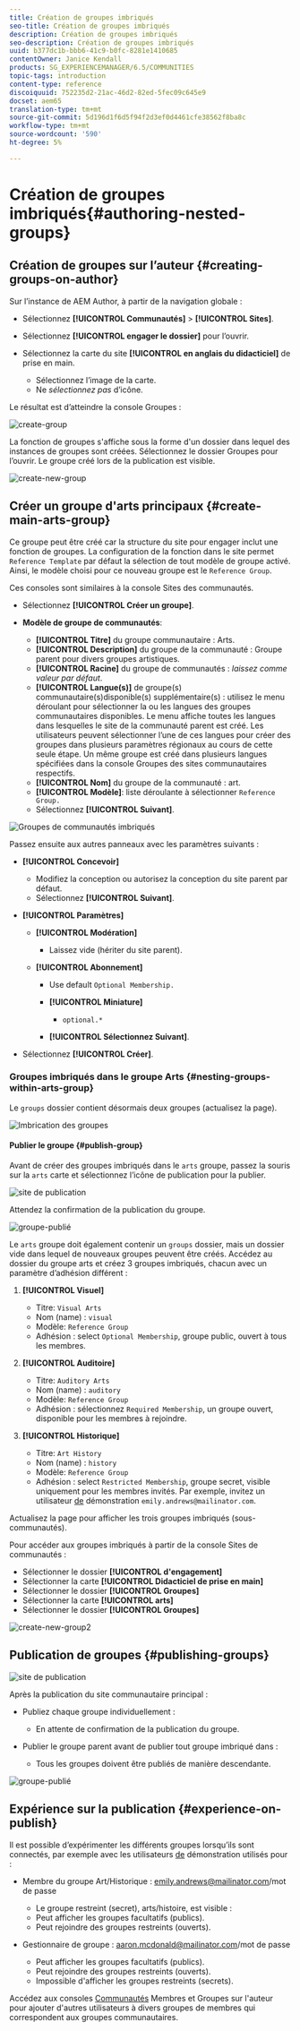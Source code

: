 ```yaml
---
title: Création de groupes imbriqués
seo-title: Création de groupes imbriqués
description: Création de groupes imbriqués
seo-description: Création de groupes imbriqués
uuid: b377dc1b-bbb6-41c9-b0fc-8281e1410685
contentOwner: Janice Kendall
products: SG_EXPERIENCEMANAGER/6.5/COMMUNITIES
topic-tags: introduction
content-type: reference
discoiquuid: 752235d2-21ac-46d2-82ed-5fec09c645e9
docset: aem65
translation-type: tm+mt
source-git-commit: 5d196d1f6d5f94f2d3ef0d4461cfe38562f8ba8c
workflow-type: tm+mt
source-wordcount: '590'
ht-degree: 5%

---
```



# Création de groupes imbriqués{#authoring-nested-groups}

## Création de groupes sur l’auteur {#creating-groups-on-author}

Sur l’instance de AEM Author, à partir de la navigation globale :

* Sélectionnez **[!UICONTROL Communautés]** > **[!UICONTROL Sites]**.
* Sélectionnez **[!UICONTROL engager le dossier]** pour l’ouvrir.
* Sélectionnez la carte du site **[!UICONTROL en anglais du didacticiel]** de prise en main.

   * Sélectionnez l’image de la carte.
   * Ne *sélectionnez pas* d’icône.

Le résultat est d’atteindre la console [](/help/communities/groups.md)Groupes :

![create-group](assets/create-group.png)

La fonction de groupes s&#39;affiche sous la forme d&#39;un dossier dans lequel des instances de groupes sont créées. Sélectionnez le dossier Groupes pour l’ouvrir. Le groupe créé lors de la publication est visible.

![create-new-group](assets/create-new-group.png)

## Créer un groupe d&#39;arts principaux {#create-main-arts-group}

Ce groupe peut être créé car la structure du site pour engager inclut une fonction de groupes. La configuration de la fonction dans le site permet `Reference Template` par défaut la sélection de tout modèle de groupe activé. Ainsi, le modèle choisi pour ce nouveau groupe est le `Reference Group`.

Ces consoles sont similaires à la console Sites des communautés.

* Sélectionnez **[!UICONTROL Créer un groupe]**.

* **Modèle de groupe de communautés**:

   * **[!UICONTROL Titre]** du groupe communautaire : Arts.
   * **[!UICONTROL Description]** du groupe de la communauté : Groupe parent pour divers groupes artistiques.
   * **[!UICONTROL Racine]** du groupe de communautés : *laissez comme valeur par défaut*.
   * **[!UICONTROL Langue(s)]** de groupe(s) communautaire(s)disponible(s) supplémentaire(s) : utilisez le menu déroulant pour sélectionner la ou les langues des groupes communautaires disponibles. Le menu affiche toutes les langues dans lesquelles le site de la communauté parent est créé. Les utilisateurs peuvent sélectionner l’une de ces langues pour créer des groupes dans plusieurs paramètres régionaux au cours de cette seule étape. Un même groupe est créé dans plusieurs langues spécifiées dans la console Groupes des sites communautaires respectifs.
   * **[!UICONTROL Nom]** du groupe de la communauté : art.
   * **[!UICONTROL Modèle]**: liste déroulante à sélectionner `Reference Group.`
   * Sélectionnez **[!UICONTROL Suivant]**.

![Groupes de communautés imbriqués](assets/parent-to-nestedgroup.png)

Passez ensuite aux autres panneaux avec les paramètres suivants :

* **[!UICONTROL Concevoir]**

   * Modifiez la conception ou autorisez la conception du site parent par défaut.
   * Sélectionnez **[!UICONTROL Suivant]**.

* **[!UICONTROL Paramètres]**

   * **[!UICONTROL Modération]**

      * Laissez vide (hériter du site parent).
   * **[!UICONTROL Abonnement]**

      * Use default `Optional Membership.`

      * **[!UICONTROL Miniature]**
         * `optional.*`
      * **[!UICONTROL Sélectionnez Suivant]**.



* Sélectionnez **[!UICONTROL Créer]**.

### Groupes imbriqués dans le groupe Arts {#nesting-groups-within-arts-group}

Le `groups` dossier contient désormais deux groupes (actualisez la page).

![Imbrication des groupes](assets/create-community-group.png)

#### Publier le groupe {#publish-group}

Avant de créer des groupes imbriqués dans le `arts` groupe, passez la souris sur la `arts` carte et sélectionnez l’icône de publication pour la publier.

![site de publication](assets/publish-site.png)

Attendez la confirmation de la publication du groupe.

![groupe-publié](assets/group-published.png)

Le `arts` groupe doit également contenir un `groups` dossier, mais un dossier vide dans lequel de nouveaux groupes peuvent être créés. Accédez au dossier du groupe arts et créez 3 groupes imbriqués, chacun avec un paramètre d’adhésion différent :

1. **[!UICONTROL Visuel]**

   * Titre: `Visual Arts`
   * Nom (name) : `visual`
   * Modèle: `Reference Group`
   * Adhésion : select `Optional Membership`, groupe public, ouvert à tous les membres.

1. **[!UICONTROL Auditoire]**

   * Titre: `Auditory Arts`
   * Nom (name) : `auditory`
   * Modèle: `Reference Group`
   * Adhésion : sélectionnez `Required Membership`, un groupe ouvert, disponible pour les membres à rejoindre.

1. **[!UICONTROL Historique]**

   * Titre: `Art History`
   * Nom (name) : `history`
   * Modèle: `Reference Group`
   * Adhésion : select `Restricted Membership`, groupe secret, visible uniquement pour les membres invités. Par exemple, invitez un utilisateur [de](/help/communities/tutorials.md#demo-users) démonstration `emily.andrews@mailinator.com`.

Actualisez la page pour afficher les trois groupes imbriqués (sous-communautés).

Pour accéder aux groupes imbriqués à partir de la console Sites de communautés :

* Sélectionner le dossier **[!UICONTROL d&#39;engagement]**
* Sélectionner la carte **[!UICONTROL Didacticiel de prise en main]**
* Sélectionner le dossier **[!UICONTROL Groupes]**
* Sélectionner la carte **[!UICONTROL arts]**
* Sélectionner le dossier **[!UICONTROL Groupes]**

![create-new-group2](assets/create-new-group2.png)

## Publication de groupes {#publishing-groups}

![site de publication](assets/publish-site.png)

Après la publication du site communautaire principal :

* Publiez chaque groupe individuellement :

   * En attente de confirmation de la publication du groupe.

* Publier le groupe parent avant de publier tout groupe imbriqué dans :

   * Tous les groupes doivent être publiés de manière descendante.

![groupe-publié](assets/group-published.png)

## Expérience sur la publication {#experience-on-publish}

Il est possible d’expérimenter les différents groupes lorsqu’ils sont connectés, par exemple avec les utilisateurs [de](/help/communities/tutorials.md#demo-users) démonstration utilisés pour :

* Membre du groupe Art/Historique : emily.andrews@mailinator.com/mot de passe
   * Le groupe restreint (secret), arts/histoire, est visible :
   * Peut afficher les groupes facultatifs (publics).
   * Peut rejoindre des groupes restreints (ouverts).

* Gestionnaire de groupe : aaron.mcdonald@mailinator.com/mot de passe

   * Peut afficher les groupes facultatifs (publics).
   * Peut rejoindre des groupes restreints (ouverts).
   * Impossible d&#39;afficher les groupes restreints (secrets).

Accédez aux consoles [Communautés](/help/communities/members.md) Membres et Groupes sur l&#39;auteur pour ajouter d&#39;autres utilisateurs à divers groupes de membres qui correspondent aux groupes communautaires.

